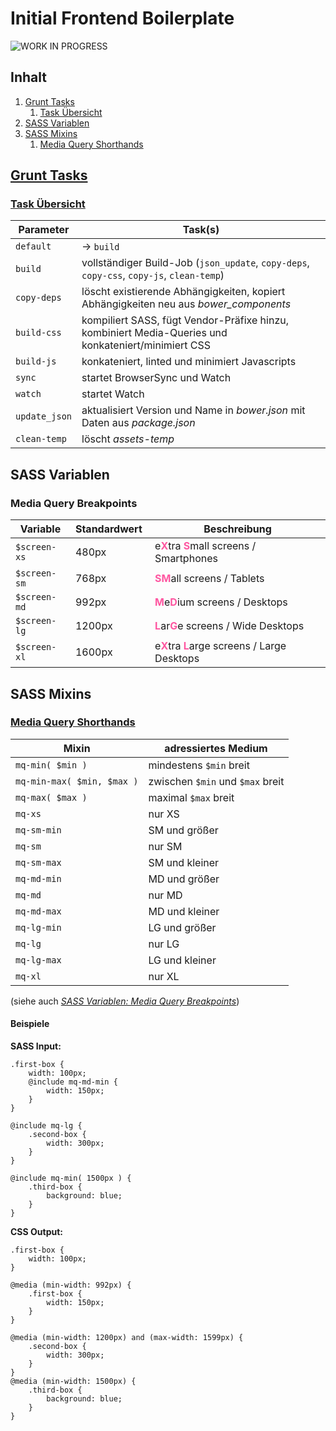 Initial Frontend Boilerplate
============================

![WORK IN PROGRESS](https://i1.sndcdn.com/artworks-000072976459-djwz6g-t200x200.jpg)

## Inhalt

1. [Grunt Tasks](#grunttasks)
    1. [Task Übersicht](#grunttaskoverview)
2. [SASS Variablen](#sassvars)
3. [SASS Mixins](#sassmixins)
	1. [Media Query Shorthands](#mqshorthands)


## [Grunt Tasks](id:grunttasks)

### [Task Übersicht](id:grunttaskoverview)

| Parameter      | Task(s)               |
|----------------|-----------------------|
| `default`      | -> `build`
| `build`        | vollständiger Build-Job (`json_update`, `copy-deps`, `copy-css`, `copy-js`, `clean-temp`)
| `copy-deps`    | löscht existierende Abhängigkeiten, kopiert Abhängigkeiten neu aus *bower_components*
| `build-css`    | kompiliert SASS, fügt Vendor-Präfixe hinzu, kombiniert Media-Queries und konkateniert/minimiert CSS
| `build-js`     | konkateniert, linted und minimiert Javascripts
| `sync`         | startet BrowserSync und Watch
| `watch`        | startet Watch
| `update_json`  | aktualisiert Version und Name in _bower.json_ mit Daten aus _package.json_
| `clean-temp`   | löscht *assets-temp*


## SASS Variablen

### Media Query Breakpoints

| Variable     | Standardwert  | Beschreibung  |
|--------------|---------------|---------------|
| `$screen-xs` | 480px         | e<span style="color:#fe57a1">__X__</span>tra <span style="color:#fe57a1">__S__</span>mall screens / Smartphones
| `$screen-sm` | 768px         | <span style="color:#fe57a1">__SM__</span>all screens / Tablets
| `$screen-md` | 992px         | <span style="color:#fe57a1">__M__</span>e<span style="color:#fe57a1">__D__</span>ium screens / Desktops
| `$screen-lg` | 1200px        | <span style="color:#fe57a1">__L__</span>ar<span style="color:#fe57a1">__G__</span>e screens / Wide Desktops
| `$screen-xl` | 1600px        | e<span style="color:#fe57a1">__X__</span>tra <span style="color:#fe57a1">__L__</span>arge screens / Large Desktops

## SASS Mixins

### [Media Query Shorthands](id:mqshorthands)

| Mixin                      | adressiertes Medium |
|----------------------------|---------------------|
| `mq-min( $min )`           | mindestens `$min` breit
| `mq-min-max( $min, $max )` | zwischen `$min` und `$max` breit
| `mq-max( $max )`           | maximal `$max` breit
| `mq-xs`                    | nur XS
| `mq-sm-min`                | SM und größer
| `mq-sm`                    | nur SM
| `mq-sm-max`                | SM und kleiner
| `mq-md-min`                | MD und größer
| `mq-md`                    | nur MD
| `mq-md-max`                | MD und kleiner
| `mq-lg-min`                | LG und größer
| `mq-lg`                    | nur LG
| `mq-lg-max`                | LG und kleiner
| `mq-xl`                    | nur XL

(siehe auch *[SASS Variablen: Media Query Breakpoints](#mqbreakpoints)*)

#### Beispiele

__SASS Input:__

    .first-box {
        width: 100px;
        @include mq-md-min {
            width: 150px;
        }
    }

    @include mq-lg {
        .second-box {
            width: 300px;
        }
    }

    @include mq-min( 1500px ) {
        .third-box {
            background: blue;
        }
    }


__CSS Output:__

    .first-box {
        width: 100px;
    }

    @media (min-width: 992px) {
        .first-box {
            width: 150px;
        }
    }

    @media (min-width: 1200px) and (max-width: 1599px) {
        .second-box {
            width: 300px;
        }
    }
    @media (min-width: 1500px) {
        .third-box {
            background: blue;
        }
    }

